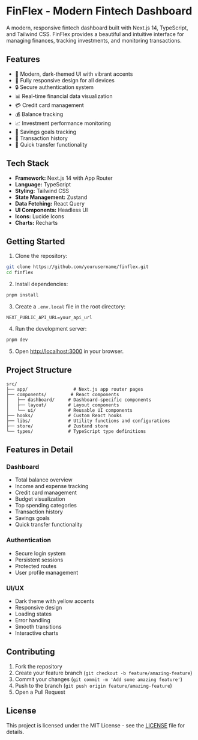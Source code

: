 # FinFlex - Modern Fintech Dashboard

A modern, responsive fintech dashboard built with Next.js 14, TypeScript, and Tailwind CSS. FinFlex provides a beautiful and intuitive interface for managing finances, tracking investments, and monitoring transactions.

## Features

- 🎨 Modern, dark-themed UI with vibrant accents
- 📱 Fully responsive design for all devices
- 🔒 Secure authentication system
- 📊 Real-time financial data visualization
- 💳 Credit card management
- 💰 Balance tracking
- 📈 Investment performance monitoring
- 🎯 Savings goals tracking
- 📝 Transaction history
- 💸 Quick transfer functionality

## Tech Stack

- **Framework:** Next.js 14 with App Router
- **Language:** TypeScript
- **Styling:** Tailwind CSS
- **State Management:** Zustand
- **Data Fetching:** React Query
- **UI Components:** Headless UI
- **Icons:** Lucide Icons
- **Charts:** Recharts

## Getting Started

1. Clone the repository:

```bash
git clone https://github.com/yourusername/finflex.git
cd finflex
```

2. Install dependencies:

```bash
pnpm install
```

3. Create a `.env.local` file in the root directory:

```env
NEXT_PUBLIC_API_URL=your_api_url
```

4. Run the development server:

```bash
pnpm dev
```

5. Open [http://localhost:3000](http://localhost:3000) in your browser.

## Project Structure

```
src/
├── app/                 # Next.js app router pages
├── components/         # React components
│   ├── dashboard/     # Dashboard-specific components
│   ├── layout/        # Layout components
│   └── ui/            # Reusable UI components
├── hooks/             # Custom React hooks
├── libs/              # Utility functions and configurations
├── store/             # Zustand store
└── types/             # TypeScript type definitions
```

## Features in Detail

### Dashboard

- Total balance overview
- Income and expense tracking
- Credit card management
- Budget visualization
- Top spending categories
- Transaction history
- Savings goals
- Quick transfer functionality

### Authentication

- Secure login system
- Persistent sessions
- Protected routes
- User profile management

### UI/UX

- Dark theme with yellow accents
- Responsive design
- Loading states
- Error handling
- Smooth transitions
- Interactive charts

## Contributing

1. Fork the repository
2. Create your feature branch (`git checkout -b feature/amazing-feature`)
3. Commit your changes (`git commit -m 'Add some amazing feature'`)
4. Push to the branch (`git push origin feature/amazing-feature`)
5. Open a Pull Request

## License

This project is licensed under the MIT License - see the [LICENSE](LICENSE) file for details.
